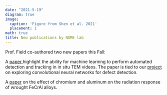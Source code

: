 ```yaml
---
date: "2021-5-19"
diagram: true
image:
  caption: 'Figure from Shen et al. 2021'
  placement: 1
math: true
title: New publications by NOME lab
---
```


Prof. Field co-authored two new papers this Fall: 

A <a href="../../publication/2020-01-01_zhong2020microstructures">paper </a> highlight the ability for machine learning to perform automated detection and tracking in in situ TEM videos. The paper is tied to our  <a href="../../project/mldetect/">project</a> on exploring convolutional neural networks for defect detection.  

A <a href="../../publication/2020-01-01_song2020microstructural">paper</a>  on the effect of chromium and aluminum on the radiation response of wrought FeCrAl alloys. 

